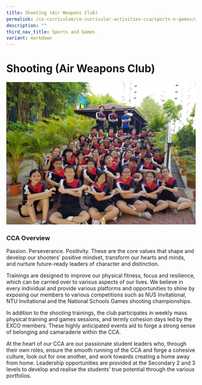 ```yaml
---
title: Shooting (Air Weapons Club)
permalink: /co-curriculum/co-curricular-activities-cca/sports-n-games/yishun-town-air-weapons-club-ytawc/
description: ""
third_nav_title: Sports and Games
variant: markdown
---
```

# **Shooting (Air Weapons Club)**

![](/images/Main%20picture%20at%20the%20top%20of%20website.jpeg)


### CCA Overview

Passion. Perseverance. Positivity. These are the core values that shape and develop our shooters’ positive mindset, transform our hearts and minds, and nurture future-ready leaders of character and distinction.

Trainings are designed to improve our physical fitness, focus and resilience, which can be carried over to various aspects of our lives. We believe in every individual and provide various platforms and opportunities to shine by exposing our members to various competitions such as NUS Invitational, NTU Invitational and the National Schools Games shooting championships.

In addition to the shooting trainings, the club participates in weekly mass physical training and games sessions, and termly cohesion days led by the EXCO members. These highly anticipated events aid to forge a strong sense of belonging and camaraderie within the CCA.

At the heart of our CCA are our passionate student leaders who, through their own roles, ensure the smooth running of the CCA and forge a cohesive culture, look out for one another, and work towards creating a home away from home. Leadership opportunities are provided at the Secondary 2 and 3 levels to develop and realise the students’ true potential through the various portfolios.&nbsp;